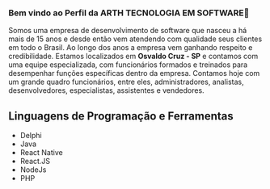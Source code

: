 ### Bem vindo ao Perfil da ARTH TECNOLOGIA EM SOFTWARE👋

Somos uma empresa de desenvolvimento de software que nasceu a há mais de 15 anos e desde então vem atendendo com qualidade seus clientes em todo o Brasil. 
Ao longo dos anos a empresa vem ganhando respeito e credibilidade.
Estamos localizados em **Osvaldo Cruz - SP** e contamos com uma equipe especializada, 
com funcionários formados e treinados para desempenhar funções específicas dentro da empresa. 
Contamos hoje com um grande quadro funcionários, entre eles, administradores, analistas, desenvolvedores, especialistas, assistentes e vendedores.


## Linguagens de Programação e Ferramentas
   - Delphi
   - Java
   - React Native
   - React.JS
   - NodeJs
   - PHP
  
